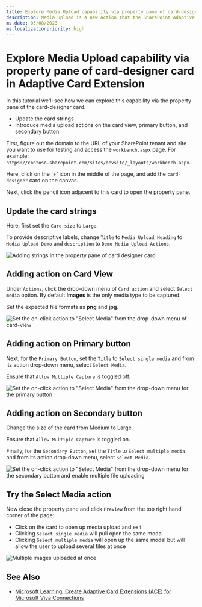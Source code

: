 ```yaml
---
title: Explore Media Upload capability via property pane of card-designer card in Adaptive Card Extension
description: Media Upload is a new action that the SharePoint Adaptive Card Extension framework supports. In this tutorial we'll see how we can explore this capability via the property pane of the card-designer card.
ms.date: 03/08/2023
ms.localizationpriority: high
---
```


# Explore Media Upload capability via property pane of card-designer card in Adaptive Card Extension

In this tutorial we'll see how we can explore this capability via the property pane of the card-designer card.

- Update the card strings
- Introduce media upload actions on the card view, primary button, and secondary button.

First, figure out the domain to the URL of your SharePoint tenant and site you want to use for testing and access the `workbench.aspx` page. For example: `https://contoso.sharepoint.com/sites/devsite/_layouts/workbench.aspx`.

Here, click on the '+' icon in the middle of the page, and add the `card-designer` card on the canvas.

Next, click the pencil icon adjacent to this card to open the property pane.

## Update the card strings

Here, first set the `Card size` to `Large`.

To provide descriptive labels, change `Title` to `Media Upload`, `Heading` to `Media Upload Demo` and `description` to `Demo Media Upload Actions`.

![Adding strings in the property pane of card designer card](./img/mediaUploadPropertyPaneStrings.PNG)

## Adding action on Card View

Under `Actions`, click the drop-down menu of `Card action` and select `Select media` option. By default **Images** is the only media type to be captured.

Set the expected file formats as **png** and **jpg**.

![Set the on-click action to "Select Media" from the drop-down menu of card-view](./img/mediaUploadPropertyPaneCardAction.PNG)

## Adding action on Primary button

Next, for the `Primary Button`, set the `Title` to `Select single media` and from its action drop-down menu, select `Select Media`.

Ensure that `Allow Multiple Capture` is toggled off.

![Set the on-click action to "Select Media" from the drop-down menu for the primary button](./img//mediaUploadPropertyPanePrimaryButtonAction.PNG)

## Adding action on Secondary button

Change the size of the card from Medium to Large.

Ensure that `Allow Multiple Capture` is toggled on.

Finally, for the `Secondary Button`, set the `Title` to `Select multiple media` and from its action drop-down menu, select `Select Media`.

![Set the on-click action to "Select Media" from the drop-down menu for the secondary button and enable multiple file uploading](./img/mediaUploadPropertyPaneSecondaryButtonAction.PNG)

## Try the Select Media action

Now close the property pane and click `Preview` from the top right hand corner of the page:

- Click on the card to open up media upload and exit
- Clicking `Select single media` will pull open the same modal
- Clicking `Select multiple media` will open up the same modal but will allow the user to upload several files at once

![Multiple images uploaded at once](./img/mediaUploadPropertyPaneMultipleImages.PNG)

## See Also

- [Microsoft Learning: Create Adaptive Card Extensions (ACE) for Microsoft Viva Connections](/training/modules/sharepoint-spfx-adaptive-card-extension-card-types)
